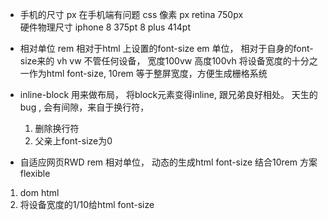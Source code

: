 - 手机的尺寸
  px 在手机端有问题 
  css 像素 px  retina  750px     
  硬件物理尺寸 iphone 8 375pt   8 plus 414pt 

- 相对单位
  rem 相对于html 上设置的font-size
  em 单位， 相对于自身的font-size来的
  vh vw 不管任何设备， 宽度100vw 高度100vh
  将设备宽度的十分之一作为html font-size, 10rem 等于整屏宽度，方便生成栅格系统

- inline-block
  用来做布局， 将block元素变得inline, 跟兄弟良好相处。
  天生的bug , 会有间隙，来自于换行符， 
  1. 删除换行符
  2. 父亲上font-size为0

- 自适应网页RWD
rem 相对单位， 动态的生成html font-size 
结合10rem 方案  flexible
1. dom html 
2. 将设备宽度的1/10给html font-size 